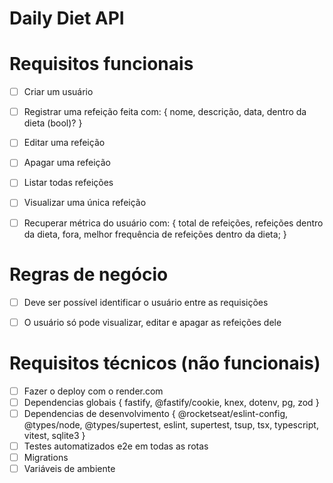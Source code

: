 # Daily Diet API


# Requisitos funcionais

  - [ ] Criar um usuário
  - [ ] Registrar uma refeição feita com:
        { 
          nome,
          descrição,
          data,
          dentro da dieta (bool)? 
        }
  - [ ] Editar uma refeição
  - [ ] Apagar uma refeição
  - [ ] Listar todas refeições
  - [ ] Visualizar uma única refeição
  - [ ] Recuperar métrica do usuário com: 
        {
          total de refeições,
          refeições dentro da dieta,
          fora,
          melhor frequência de refeições dentro da dieta;
        }


# Regras de negócio

  - [ ] Deve ser possível identificar o usuário entre as requisições
  - [ ] O usuário só pode visualizar, editar e apagar as refeições dele 




# Requisitos técnicos (não funcionais)

  - [ ] Fazer o deploy com o render.com
  - [ ] Dependencias globais 
      {
        fastify, @fastify/cookie,
        knex,
        dotenv,
        pg,
        zod
      }
  - [ ] Dependencias de desenvolvimento
      {
        @rocketseat/eslint-config,
        @types/node,
        @types/supertest,
        eslint,
        supertest,
        tsup,
        tsx,
        typescript,
        vitest,
        sqlite3
      }
  - [ ] Testes automatizados e2e em todas as rotas
  - [ ] Migrations
  - [ ] Variáveis de ambiente